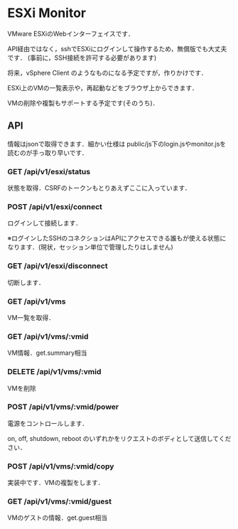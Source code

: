 ESXi Monitor
================

VMware ESXiのWebインターフェイスです．


API経由ではなく，sshでESXiにログインして操作するため，無償版でも大丈夫です．
(事前に，SSH接続を許可する必要があります)

将来，vSphere Client のようなものになる予定ですが，作りかけです．

ESXi上のVMの一覧表示や，再起動などをブラウザ上からできます．

VMの削除や複製もサポートする予定です(そのうち)．


API
----

情報はjsonで取得できます．細かい仕様は public/js下のlogin.jsやmonitor.jsを読むのが手っ取り早いです．

### GET /api/v1/esxi/status

状態を取得．CSRFのトークンもとりあえずここに入っています．

### POST /api/v1/esxi/connect

ログインして接続します．

※ログインしたSSHのコネクションはAPIにアクセスできる誰もが使える状態になります．(現状，セッション単位で管理したりはしません)


### GET /api/v1/esxi/disconnect

切断します．


### GET /api/v1/vms

VM一覧を取得．


### GET /api/v1/vms/:vmid

VM情報．get.summary相当

### DELETE /api/v1/vms/:vmid

VMを削除

### POST /api/v1/vms/:vmid/power

電源をコントロールします．

on, off, shutdown, reboot のいずれかをリクエストのボディとして送信してください．

### POST /api/v1/vms/:vmid/copy

実装中です．VMの複製をします．


### GET /api/v1/vms/:vmid/guest

VMのゲストの情報．get.guest相当


